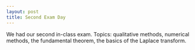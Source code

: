 ```yaml
---
layout: post
title: Second Exam Day
---
```


We had our second in-class exam. Topics: qualitative methods, numerical methods,
the fundamental theorem, the basics of the Laplace transform.
